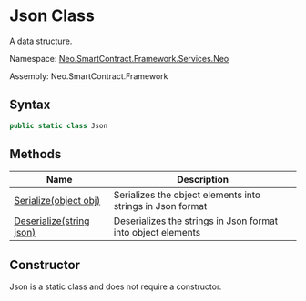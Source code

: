 # Json Class

A data structure.

Namespace: [Neo.SmartContract.Framework.Services.Neo](../neo.md)

Assembly: Neo.SmartContract.Framework

## Syntax

```c#
public static class Json
```

## Methods

| Name                                   | Description              |
| ---------------------------------------- | -------------------------- |
| [Serialize(object obj)](Json/Serialize.md) | Serializes the object elements into strings in Json format |
| [Deserialize(string json)](Json/Deserialize.md) | Deserializes the strings in Json format into object elements |

## Constructor

Json is a static class and does not require a constructor.